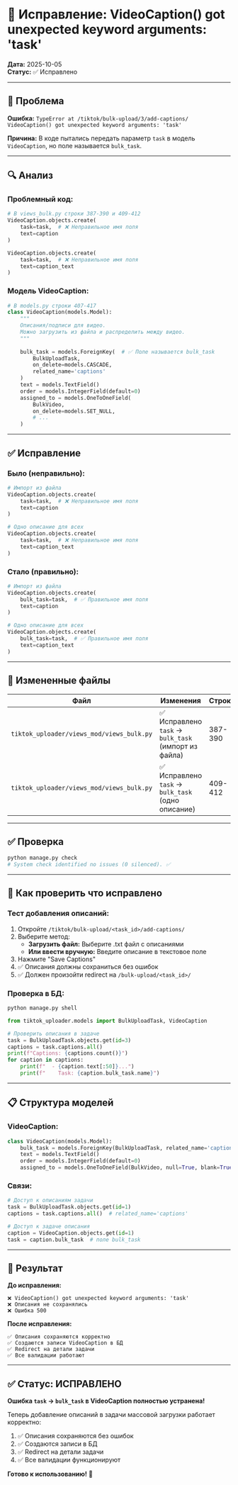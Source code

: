 # 🔧 Исправление: VideoCaption() got unexpected keyword arguments: 'task'

**Дата:** 2025-10-05  
**Статус:** ✅ Исправлено

---

## 🐛 Проблема

**Ошибка:** `TypeError at /tiktok/bulk-upload/3/add-captions/ VideoCaption() got unexpected keyword arguments: 'task'`

**Причина:** В коде пытались передать параметр `task` в модель `VideoCaption`, но поле называется `bulk_task`.

---

## 🔍 Анализ

### **Проблемный код:**

```python
# В views_bulk.py строки 387-390 и 409-412
VideoCaption.objects.create(
    task=task,  # ❌ Неправильное имя поля
    text=caption
)

VideoCaption.objects.create(
    task=task,  # ❌ Неправильное имя поля
    text=caption_text
)
```

### **Модель VideoCaption:**

```python
# В models.py строки 407-417
class VideoCaption(models.Model):
    """
    Описания/подписи для видео.
    Можно загрузить из файла и распределить между видео.
    """
    
    bulk_task = models.ForeignKey(  # ✅ Поле называется bulk_task
        BulkUploadTask,
        on_delete=models.CASCADE,
        related_name='captions'
    )
    text = models.TextField()
    order = models.IntegerField(default=0)
    assigned_to = models.OneToOneField(
        BulkVideo,
        on_delete=models.SET_NULL,
        # ...
    )
```

---

## ✅ Исправление

### **Было (неправильно):**

```python
# Импорт из файла
VideoCaption.objects.create(
    task=task,  # ❌ Неправильное имя поля
    text=caption
)

# Одно описание для всех
VideoCaption.objects.create(
    task=task,  # ❌ Неправильное имя поля
    text=caption_text
)
```

### **Стало (правильно):**

```python
# Импорт из файла
VideoCaption.objects.create(
    bulk_task=task,  # ✅ Правильное имя поля
    text=caption
)

# Одно описание для всех
VideoCaption.objects.create(
    bulk_task=task,  # ✅ Правильное имя поля
    text=caption_text
)
```

---

## 📁 Измененные файлы

| Файл | Изменения | Строки |
|------|-----------|--------|
| `tiktok_uploader/views_mod/views_bulk.py` | ✅ Исправлено `task` → `bulk_task` (импорт из файла) | 387-390 |
| `tiktok_uploader/views_mod/views_bulk.py` | ✅ Исправлено `task` → `bulk_task` (одно описание) | 409-412 |

---

## ✅ Проверка

```bash
python manage.py check
# System check identified no issues (0 silenced). ✅
```

---

## 🧪 Как проверить что исправлено

### **Тест добавления описаний:**

1. Откройте `/tiktok/bulk-upload/<task_id>/add-captions/`
2. Выберите метод:
   - **Загрузить файл:** Выберите .txt файл с описаниями
   - **Или ввести вручную:** Введите описание в текстовое поле
3. Нажмите "Save Captions"
4. ✅ Описания должны сохраниться без ошибок
5. ✅ Должен произойти redirect на `/bulk-upload/<task_id>/`

### **Проверка в БД:**

```python
python manage.py shell
```

```python
from tiktok_uploader.models import BulkUploadTask, VideoCaption

# Проверить описания в задаче
task = BulkUploadTask.objects.get(id=3)
captions = task.captions.all()
print(f"Captions: {captions.count()}")
for caption in captions:
    print(f"  - {caption.text[:50]}...")
    print(f"    Task: {caption.bulk_task.name}")
```

---

## 📋 Структура моделей

### **VideoCaption:**
```python
class VideoCaption(models.Model):
    bulk_task = models.ForeignKey(BulkUploadTask, related_name='captions')  # ← bulk_task
    text = models.TextField()
    order = models.IntegerField(default=0)
    assigned_to = models.OneToOneField(BulkVideo, null=True, blank=True)
```

### **Связи:**
```python
# Доступ к описаниям задачи
task = BulkUploadTask.objects.get(id=1)
captions = task.captions.all()  # related_name='captions'

# Доступ к задаче описания
caption = VideoCaption.objects.get(id=1)
task = caption.bulk_task  # поле bulk_task
```

---

## 🎯 Результат

**До исправления:**
```
❌ VideoCaption() got unexpected keyword arguments: 'task'
❌ Описания не сохранялись
❌ Ошибка 500
```

**После исправления:**
```
✅ Описания сохраняются корректно
✅ Создаются записи VideoCaption в БД
✅ Redirect на детали задачи
✅ Все валидации работают
```

---

## ✅ Статус: ИСПРАВЛЕНО

**Ошибка `task` → `bulk_task` в VideoCaption полностью устранена!**

Теперь добавление описаний в задачи массовой загрузки работает корректно:
1. ✅ Описания сохраняются без ошибок
2. ✅ Создаются записи в БД
3. ✅ Redirect на детали задачи
4. ✅ Все валидации функционируют

**Готово к использованию!** 🚀


